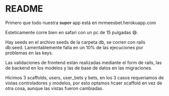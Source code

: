 # README

Primero que todo nuestra ~~super~~ app está en mrmeesbet.herokuapp.com 


Esteticamente corre bien en safari con un pc de 15 pulgadas  :sweat_smile:.


Hay seeds en el archivo seeds de la carpeta db, se corren con rails db:seed. Lamentablemente falla en un 10% de las ejecuciones por problemas en las keys.

Las validaciones de frontend están realizadas mediante el form de rails, las de backend en los modelos y las de base de datos en las migraciones.

Hicimos 3 scaffolds, users, user_bets y bets, en los 3 casos requeriamos de vistas controladores y modelos, por esto optamos hcaer scaffold en vez de otra cosa, aunque las vistas fueron cambiadas.



